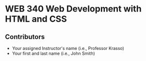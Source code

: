 # WEB 340 Web Development with HTML and CSS

## Contributors
* Your assigned Instructor's name (i.e., Professor Krasso)
* Your first and last name (i.e., John Smith)
